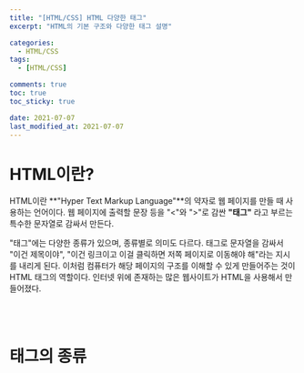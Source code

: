 ```yaml
---
title: "[HTML/CSS] HTML 다양한 태그"
excerpt: "HTML의 기본 구조와 다양한 태그 설명"

categories:
  - HTML/CSS
tags:
  - [HTML/CSS]

comments: true
toc: true
toc_sticky: true

date: 2021-07-07
last_modified_at: 2021-07-07
---
```


# HTML이란?

HTML이란 **"Hyper Text Markup Language"**의 약자로 웹 페이지를 만들 때 사용하는 언어이다. 웹 페이지에 출력할 문장 등을 "<"와 ">"로 감싼 **"태그"** 라고 부르는 특수한 문자열로 감싸서 만든다.

"태그"에는 다양한 종류가 있으며, 종류별로 의미도 다르다. 태그로 문자열을 감싸서 "이건 제목이야", "이건 링크이고 이걸 클릭하면 저쪽 페이지로 이동해야 해"라는 지시를 내리게 된다. 이처럼 컴퓨터가 해당 페이지의 구조를 이해할 수 있게 만들어주는 것이 HTML 태그의 역할이다. 인터넷 위에 존재하는 많은 웹사이트가 HTML을 사용해서 만들어졌다.

<br><br>

# 태그의 종류
